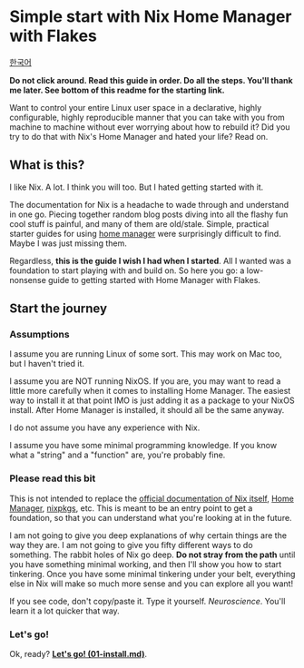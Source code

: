 # Simple start with Nix Home Manager with Flakes

[한국어](./ko/README_ko.md)

**Do not click around. Read this guide in order. Do all the steps. You'll thank
me later. See bottom of this readme for the starting link.**

Want to control your entire Linux user space in a declarative, highly
configurable, highly reproducible manner that you can take with you from machine
to machine without ever worrying about how to rebuild it? Did you try to do that
with Nix's Home Manager and hated your life? Read on.

## What is this?

I like Nix. A lot. I think you will too. But I hated getting started with it.

The documentation for Nix is a headache to wade through and understand in one
go. Piecing together random blog posts diving into all the flashy fun cool stuff
is painful, and many of them are old/stale. Simple, practical starter guides for
using [home manager](https://github.com/nix-community/home-manager) were
surprisingly difficult to find. Maybe I was just missing them.

Regardless, **this is the guide I wish I had when I started**. All I wanted was
a foundation to start playing with and build on. So here you go: a low-nonsense
guide to getting started with Home Manager with Flakes.

## Start the journey

### Assumptions

I assume you are running Linux of some sort. This may work on Mac too, but I
haven't tried it.

I assume you are NOT running NixOS. If you are, you may want to read a little
more carefully when it comes to installing Home Manager. The easiest way to
install it at that point IMO is just adding it as a package to your NixOS
install. After Home Manager is installed, it should all be the same anyway.

I do not assume you have any experience with Nix.

I assume you have some minimal programming knowledge. If you know what a
"string" and a "function" are, you're probably fine.

### Please read this bit

This is not intended to replace the [official documentation of Nix itself](https://nix.dev/),
[Home Manager](https://nix-community.github.io/home-manager/),
[nixpkgs](https://nixos.org/manual/nixpkgs/stable/), etc. This is meant to be
an entry point to get a foundation, so that you can understand what you're
looking at in the future.

I am not going to give you deep explanations of why certain things are the way
they are. I am not going to give you fifty different ways to do something. The
rabbit holes of Nix go deep. **Do not stray from the path** until you have
something minimal working, and then I'll show you how to start tinkering. Once
you have some minimal tinkering under your belt, everything else in Nix will
make so much more sense and you can explore all you want!

If you see code, don't copy/paste it. Type it yourself. _Neuroscience_. You'll
learn it a lot quicker that way.

### Let's go!

Ok, ready? **[Let's go! (01-install.md)](01-install.md)**.
